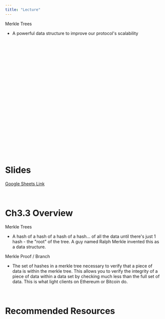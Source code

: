 ```yaml
---
title: "Lecture"
---
```


Merkle Trees
- A powerful data structure to improve our protocol's scalability

<br />
<br />
<iframe
	width="560"
	height="315"
	src=""
	frameborder="0"
	allow="accelerometer; autoplay; encrypted-media; gyroscope; picture-in-picture"
	allowfullscreen>
</iframe>
<br />
<br />

# Slides

[Google Sheets Link]()

<br />

# Ch3.3 Overview

Merkle Trees
- A hash of a hash of a hash of a hash... of all the data until there's just 1 hash - the "root" of the tree. A guy named Ralph Merkle invented this as a data structure.

Merkle Proof / Branch
- The set of hashes in a merkle tree necessary to verify that a piece of data is within the merkle tree. This allows you to verify the integrity of a piece of data within a data set by checking much less than the full set of data. This is what light clients on Ethereum or Bitcoin do.

<br />

# Recommended Resources


<br />

